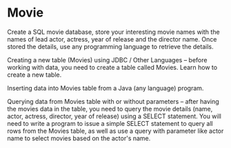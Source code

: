 # Movie

 Create a SQL movie database, store your interesting movie names with the names of lead actor, actress, year of release and the director name.
 Once stored the details, use any programming language to retrieve the details.
 
Creating a new table (Movies) using JDBC / Other Languages – before working with data, you need to create a table called Movies. Learn how to create a new table.

Inserting data into Movies table from a Java (any language) program.

Querying data from Movies table with or without parameters – after having the movies data in the table, you need to query the movie details (name, actor, actress, director, year of release) using a SELECT statement. You will need to write a program to issue a simple SELECT statement to query all rows from the Movies table, as well as use a query with parameter like actor name to select movies based on the actor's name.
